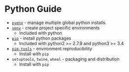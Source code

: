 # Python Guide

* [`pyenv`](https://github.com/pyenv/pyenv) - manage multiple global python installs.
* [`venv`](https://github.com/python/cpython/tree/master/Lib/venv) - create
    project specific environments
  * Included with python
* [`pip`](https://github.com/pypa/pip) - install python packages
  * Included with python2 >= 2.7.9 and python3 >= 3.4
* [`pip-tools`](https://github.com/jazzband/pip-tools) - environment reproducibility
  * Install with `pip`
* `setuptools`, `twine`, `wheel` - packaging and distribution
  * Install with `pip`
